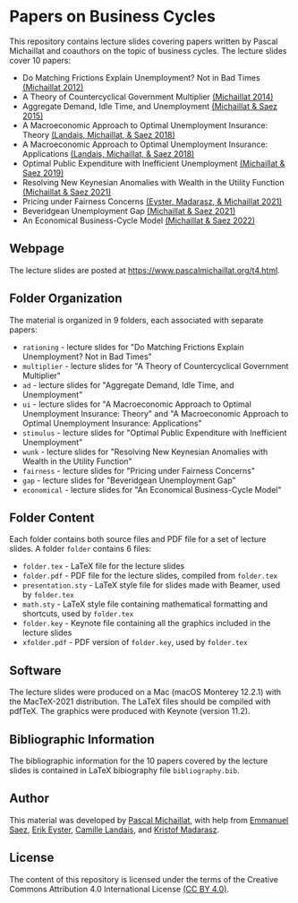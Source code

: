 # Papers on Business Cycles

This repository contains lecture slides covering papers written by Pascal Michaillat and coauthors on the topic of business cycles. The lecture slides cover 10 papers:

* Do Matching Frictions Explain Unemployment? Not in Bad Times [(Michaillat 2012)](https://www.pascalmichaillat.org/1.html)
* A Theory of Countercyclical Government Multiplier [(Michaillat 2014)](https://www.pascalmichaillat.org/2.html)
* Aggregate Demand, Idle Time, and Unemployment [(Michaillat & Saez 2015)](https://www.pascalmichaillat.org/3.html)
* A Macroeconomic Approach to Optimal Unemployment Insurance: Theory [(Landais, Michaillat, & Saez 2018)](https://www.pascalmichaillat.org/4.html)
* A Macroeconomic Approach to Optimal Unemployment Insurance: Applications [(Landais, Michaillat, & Saez 2018)](https://www.pascalmichaillat.org/5.html)
* Optimal Public Expenditure with Inefficient Unemployment [(Michaillat & Saez 2019)](https://www.pascalmichaillat.org/6.html)
* Resolving New Keynesian Anomalies with Wealth in the Utility Function [(Michaillat & Saez 2021)](https://www.pascalmichaillat.org/11.html)
* Pricing under Fairness Concerns [(Eyster, Madarasz, & Michaillat 2021)](https://www.pascalmichaillat.org/8.html)
* Beveridgean Unemployment Gap [(Michaillat & Saez 2021)](https://www.pascalmichaillat.org/9.html)
* An Economical Business-Cycle Model [(Michaillat & Saez 2022)](https://www.pascalmichaillat.org/7.html)

## Webpage

The lecture slides are posted at https://www.pascalmichaillat.org/t4.html.

## Folder Organization

The material is organized in 9 folders, each associated with separate papers:

* `rationing` - lecture slides for "Do Matching Frictions Explain Unemployment? Not in Bad Times"
* `multiplier` - lecture slides for "A Theory of Countercyclical Government Multiplier"
* `ad` - lecture slides for "Aggregate Demand, Idle Time, and Unemployment"
* `ui` - lecture slides for "A Macroeconomic Approach to Optimal Unemployment Insurance: Theory" and "A Macroeconomic Approach to Optimal Unemployment Insurance: Applications"
* `stimulus` - lecture slides for "Optimal Public Expenditure with Inefficient Unemployment"
* `wunk` - lecture slides for "Resolving New Keynesian Anomalies with Wealth in the Utility Function"
* `fairness` - lecture slides for "Pricing under Fairness Concerns"
* `gap` - lecture slides for "Beveridgean Unemployment Gap"
* `economical` - lecture slides for "An Economical Business-Cycle Model"

## Folder Content

Each folder contains both source files and PDF file for a set of lecture slides. A folder `folder` contains 6 files:

* `folder.tex` - LaTeX file for the lecture slides
* `folder.pdf` - PDF file for the lecture slides, compiled from `folder.tex`
* `presentation.sty` - LaTeX style file for slides made with Beamer, used by `folder.tex`
* `math.sty` - LaTeX style file containing mathematical formatting and shortcuts, used by `folder.tex`
* `folder.key` - Keynote file containing all the graphics included in the lecture slides
* `xfolder.pdf` - PDF version of `folder.key`, used by `folder.tex`

## Software

The lecture slides were produced on a Mac (macOS Monterey 12.2.1) with the MacTeX-2021 distribution. The LaTeX files should be compiled with pdfTeX. The graphics were produced with Keynote (version 11.2).

## Bibliographic Information

The bibliographic information for the 10 papers covered by the lecture slides is contained in LaTeX bibiography file `bibliography.bib`.

## Author

This material was developed by [Pascal Michaillat](https://www.pascalmichaillat.org), with help from [Emmanuel Saez](https://eml.berkeley.edu/~saez/), [Erik Eyster](https://econ.ucsb.edu/people/faculty/erik-eyster), [Camille Landais](https://www.lse.ac.uk/economics/people/faculty/camille-landais), and [Kristof Madarasz](https://www.lse.ac.uk/management/people/academic-staff/kmadarasz).

## License

The content of this repository is licensed under the terms of the Creative Commons Attribution 4.0 International License [(CC BY 4.0)](http://creativecommons.org/licenses/by/4.0/).
